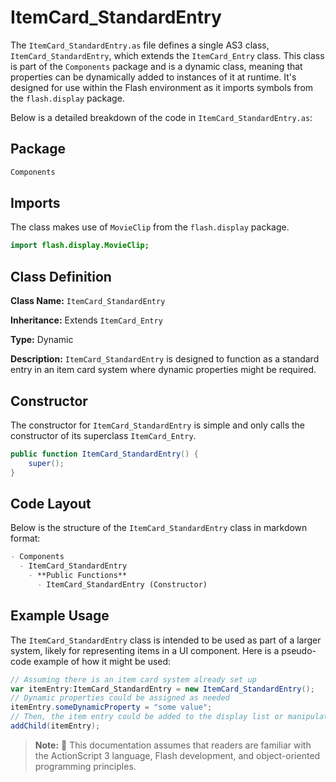 # ItemCard_StandardEntry
The `ItemCard_StandardEntry.as` file defines a single AS3 class, `ItemCard_StandardEntry`, which extends the `ItemCard_Entry` class.
This class is part of the `Components` package and is a dynamic class, meaning that properties can be dynamically added to instances of it at runtime.
It's designed for use within the Flash environment as it imports symbols from the `flash.display` package.

Below is a detailed breakdown of the code in `ItemCard_StandardEntry.as`:

## Package
```markdown
Components
```

## Imports
The class makes use of `MovieClip` from the `flash.display` package.

```actionscript
import flash.display.MovieClip;
```

## Class Definition

**Class Name:** `ItemCard_StandardEntry`

**Inheritance:** Extends `ItemCard_Entry`

**Type:** Dynamic

**Description:** `ItemCard_StandardEntry` is designed to function as a standard entry in an item card system where dynamic properties might be required.

## Constructor

The constructor for `ItemCard_StandardEntry` is simple and only calls the constructor of its superclass `ItemCard_Entry`.

```actionscript
public function ItemCard_StandardEntry() {
    super();
}
```

## Code Layout
Below is the structure of the `ItemCard_StandardEntry` class in markdown format:

```markdown
- Components
  - ItemCard_StandardEntry
    - **Public Functions**
      - ItemCard_StandardEntry (Constructor)
```

## Example Usage

The `ItemCard_StandardEntry` class is intended to be used as part of a larger system, likely for representing items in a UI component. Here is a pseudo-code example of how it might be used:

```actionscript
// Assuming there is an item card system already set up
var itemEntry:ItemCard_StandardEntry = new ItemCard_StandardEntry();
// Dynamic properties could be assigned as needed
itemEntry.someDynamicProperty = "some value";
// Then, the item entry could be added to the display list or manipulated further
addChild(itemEntry);
```

> **Note:** 📝 This documentation assumes that readers are familiar with the ActionScript 3 language, Flash development, and object-oriented programming principles.
